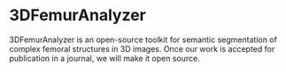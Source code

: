 # 3DFemurAnalyzer
3DFemurAnalyzer is an open-source toolkit for semantic segmentation of complex femoral structures in 3D images. Once our work is accepted for publication in a journal, we will make it open source.


